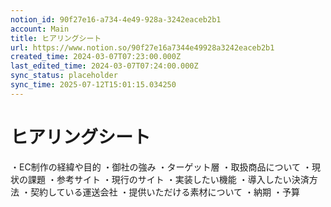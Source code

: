 ```yaml
---
notion_id: 90f27e16-a734-4e49-928a-3242eaceb2b1
account: Main
title: ヒアリングシート
url: https://www.notion.so/90f27e16a7344e49928a3242eaceb2b1
created_time: 2024-03-07T07:23:00.000Z
last_edited_time: 2024-03-07T07:24:00.000Z
sync_status: placeholder
sync_time: 2025-07-12T15:01:15.034250
---
```

# ヒアリングシート

・EC制作の経緯や目的
・御社の強み
・ターゲット層
・取扱商品について
・現状の課題
・参考サイト
・現行のサイト
・実装したい機能
・導入したい決済方法
・契約している運送会社
・提供いただける素材について
・納期
・予算